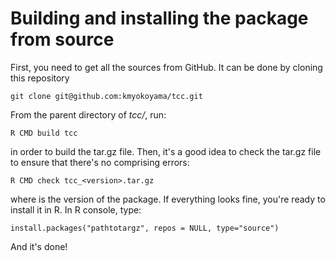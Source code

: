# Building and installing the package from source

First, you need to get all the sources from GitHub. It can be done by cloning this repository

```
git clone git@github.com:kmyokoyama/tcc.git
```

From the parent directory of *tcc/*, run:

```
R CMD build tcc
```

in order to build the tar.gz file. Then, it's a good idea to check the tar.gz file to ensure that there's no
comprising errors:

```
R CMD check tcc_<version>.tar.gz
```

where <version> is the version of the package. If everything looks fine, you're ready to install it in R. In R console, type:

```
install.packages("pathtotargz", repos = NULL, type="source")
```

And it's done!
